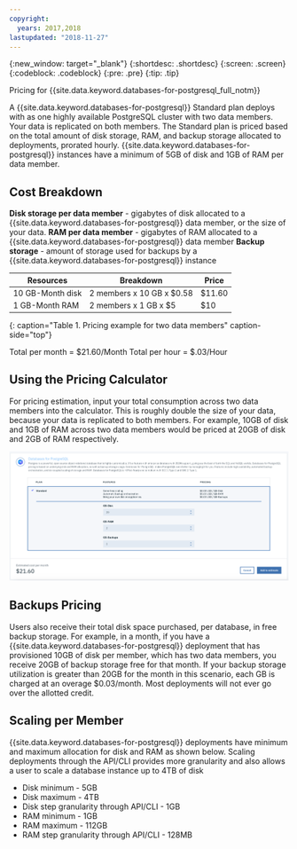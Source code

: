 ```yaml
---
copyright:
  years: 2017,2018
lastupdated: "2018-11-27"
---
```


{:new_window: target="_blank"}
{:shortdesc: .shortdesc}
{:screen: .screen}
{:codeblock: .codeblock}
{:pre: .pre}
{:tip: .tip}



Pricing for {{site.data.keyword.databases-for-postgresql_full_notm}} 

A {{site.data.keyword.databases-for-postgresql}} Standard plan deploys with as one highly available PostgreSQL cluster with two data members. Your data is replicated on both members. The Standard plan is priced based on the total amount of disk storage, RAM, and backup storage allocated to deployments, prorated hourly. {{site.data.keyword.databases-for-postgresql}} instances have a minimum of 5GB of disk and 1GB of RAM per data member.

## Cost Breakdown

**Disk storage per data member** - gigabytes of disk allocated to a {{site.data.keyword.databases-for-postgresql}} data member, or the size of your data.
**RAM per data member** - gigabytes of RAM allocated to a {{site.data.keyword.databases-for-postgresql}} data member
**Backup storage** - amount of storage used for backups by a {{site.data.keyword.databases-for-postgresql}} instance 

Resources | Breakdown | Price
-------|-------|-------
10 GB-Month disk | 2 members x 10 GB x $0.58 | $11.60
1 GB-Month RAM | 2 members x 1 GB  x $5 | $10
{: caption="Table 1. Pricing example for two data members" caption-side="top"}

Total per month = $21.60/Month
Total per hour = $.03/Hour


## Using the Pricing Calculator

For pricing estimation, input your total consumption across two data members into the calculator. This is roughly double the size of your data, because your data is replicated to both members. For example, 10GB of disk and 1GB of RAM across two data members would be priced at 20GB of disk and 2GB of RAM respectively. 

![Pricing calculator estimation with 10GB of disk and 1GB of RAM, per member](images/pricing-calc.png)

## Backups Pricing

Users also receive their total disk space purchased, per database, in free backup storage. For example, in a month, if you have a {{site.data.keyword.databases-for-postgresql}} deployment that has provisioned 10GB of disk per member, which has two data members, you receive 20GB of backup storage free for that month. If your backup storage utilization is greater than 20GB for the month in this scenario, each GB is charged at an overage $0.03/month. Most deployments will not ever go over the allotted credit.

## Scaling per Member

{{site.data.keyword.databases-for-postgresql}} deployments have minimum and maximum allocation for disk and RAM as shown below. Scaling deployments through the API/CLI provides more granularity and also allows a user to scale a database instance up to 4TB of disk
- Disk minimum - 5GB
- Disk maximum - 4TB
- Disk step granularity through API/CLI - 1GB
- RAM minimum - 1GB
- RAM maximum - 112GB
- RAM step granularity through API/CLI - 128MB